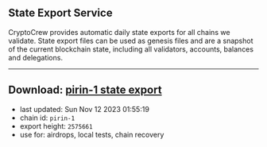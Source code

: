 ## State Export Service
CryptoCrew provides automatic daily state exports for all chains we validate. State export files can be used as genesis files and are a snapshot of the current blockchain state, including all validators, accounts, balances and delegations.

---
**Download: [pirin-1 state export](https://dl.ccvalidators.com/SERVICE/nolus/pirin-1_export_2575661.json)**
---

- last updated: Sun Nov 12 2023 01:55:19
- chain id: `pirin-1`
- export height: `2575661`
- use for: airdrops, local tests, chain recovery
